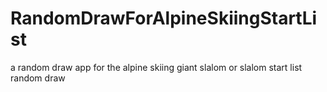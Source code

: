 # RandomDrawForAlpineSkiingStartList
a random draw app for the alpine skiing giant slalom or slalom start list random draw
